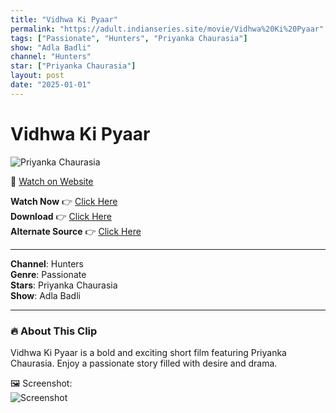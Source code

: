 ```yaml
---
title: "Vidhwa Ki Pyaar"
permalink: "https://adult.indianseries.site/movie/Vidhwa%20Ki%20Pyaar"
tags: ["Passionate", "Hunters", "Priyanka Chaurasia"]
show: "Adla Badli"
channel: "Hunters"
star: ["Priyanka Chaurasia"]
layout: post
date: "2025-01-01"
---
```


# Vidhwa Ki Pyaar

![Priyanka Chaurasia](https://shorts.desisins.com/wp-content/uploads/2024/03/Vidhawa-Ki-Pyaas-Priyanka-Chaurasiya-Hunters-Besharams-DesiSins.com_.jpg)

🔗 [Watch on Website](https://adult.indianseries.site/movie/Vidhwa%20Ki%20Pyaar)

**Watch Now** 👉 [Click Here](https://adult.indianseries.site/movie/Vidhwa%20Ki%20Pyaar)  
**Download** 👉 [Click Here](https://adult.indianseries.site/movie/Vidhwa%20Ki%20Pyaar)  
**Alternate Source** 👉 [Click Here](https://adult.indianseries.site/movie/Vidhwa%20Ki%20Pyaar)

---

**Channel**: Hunters  
**Genre**: Passionate  
**Stars**: Priyanka Chaurasia  
**Show**: Adla Badli

---

### 🔥 About This Clip

Vidhwa Ki Pyaar is a bold and exciting short film featuring Priyanka Chaurasia. Enjoy a passionate story filled with desire and drama.
 
🖼️ Screenshot:  
![Screenshot](https://shorts.desisins.com/wp-content/uploads/2024/03/Vidhawa-Ki-Pyaas-Priyanka-Chaurasiya-Hunters-Besharams-DesiSins.com_.jpg)
